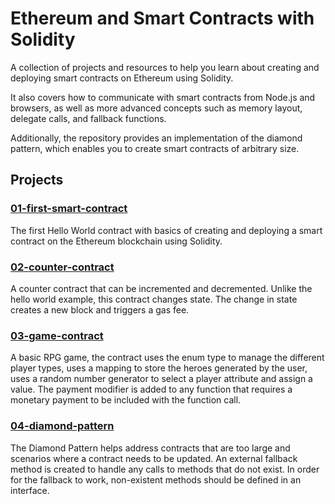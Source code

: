 # Ethereum and Smart Contracts with Solidity

A collection of projects and resources to help you learn about creating and deploying smart contracts on Ethereum using Solidity.

It also covers how to communicate with smart contracts from Node.js and browsers, as well as more advanced concepts such as memory layout, delegate calls, and fallback functions.

Additionally, the repository provides an implementation of the diamond pattern, which enables you to create smart contracts of arbitrary size.

## Projects

### [01-first-smart-contract](https://github.com/PervezSH/ethereum-and-smart-contracts-with-solidity/tree/master/01-first-smart-contract)

The first Hello World contract with basics of creating and deploying a smart contract on the Ethereum blockchain using Solidity.

### [02-counter-contract](https://github.com/PervezSH/ethereum-and-smart-contracts-with-solidity/tree/master/02-counter-contract)

A counter contract that can be incremented and decremented. Unlike the hello world example, this contract changes state. The change in state creates a new block and triggers a gas fee.

### [03-game-contract](https://github.com/PervezSH/ethereum-and-smart-contracts-with-solidity/tree/master/03-game-contract)

A basic RPG game, the contract uses the enum type to manage the different player types, uses a mapping to store the heroes generated by the user, uses a random number generator to select a player attribute and assign a value. The payment modifier is added to any function that requires a monetary payment to be included with the function call.

### [04-diamond-pattern](https://github.com/PervezSH/ethereum-and-smart-contracts-with-solidity/tree/master/04-diamond-pattern)

The Diamond Pattern helps address contracts that are too large and scenarios where a contract needs to be updated. An external fallback method is created to handle any calls to methods that do not exist. In order for the fallback to work, non-existent methods should be defined in an interface.
